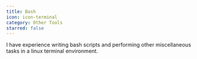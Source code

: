 ```yaml
---
title: Bash
icon: icon-terminal
category: Other Tools
starred: false
---
```

I have experience writing bash scripts and performing other miscellaneous tasks in a linux terminal environment.
